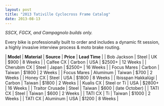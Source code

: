```yaml
---
layout: post
title: "2013 Tativille Cyclocross Frame Catalog"
date: 2013-08-13
---
```


*SSCX, FGCX, and Campagnolo builds only.*

Every bike is professionally built to order and includes a dynamic fit session, a highly invasive interview process & moto brake routing.

| **Model** | **Material** | **Source** | **Price** | **Lead Time** |
| Bob Jackson | Steel | UK | $900 | 8 Weeks |
| Calfee CX | Carbon | USA | $2500+ | 12 Weeks |
| Cherubim CX | Steel | Japan | $2500+ | 16 Weeks |
| Focus Mares | Carbon | Taiwan | $1800 | 2 Weeks |
| Focus Mares | Aluminum | Taiwan | $700 | 2 Weeks |
| Honey CX | Steel | USA | $1800 | 8 Weeks |
| Ibisspan Hakkalügi | Carbon | Taiwan | $1800 | 2 Weeks |
| Kualis CX | Steel or Ti | USA | $2800+ | 16 Weeks |
| Traitor Crusade | Steel | Taiwan | $600 | (late October) |
| TATI CX | Steel | Taiwan | $600 | 2 Weeks |
| TATI CX | Ti | Taiwan | $1000 | 2 Weeks |
| TATI CX | Aluminum | USA | $1200 | 8 Weeks |
